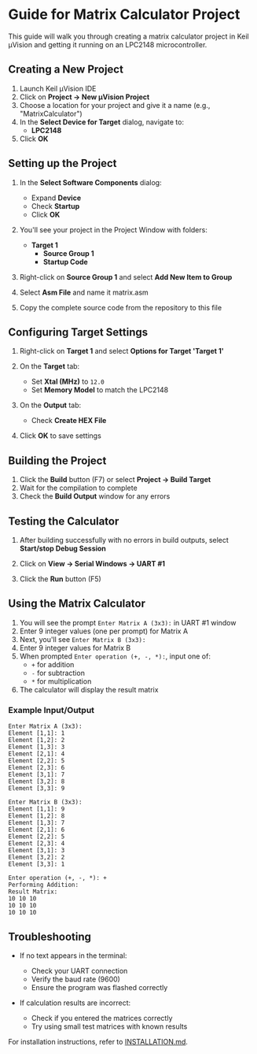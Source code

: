 # Guide for Matrix Calculator Project

This guide will walk you through creating a matrix calculator project in Keil µVision and getting it running on an LPC2148 microcontroller.

## Creating a New Project

1. Launch Keil µVision IDE
2. Click on **Project → New µVision Project**
3. Choose a location for your project and give it a name (e.g., "MatrixCalculator")
4. In the **Select Device for Target** dialog, navigate to:
   - **LPC2148**
5. Click **OK**

## Setting up the Project

1. In the **Select Software Components** dialog:
   - Expand **Device**
   - Check **Startup**
   - Click **OK**

2. You'll see your project in the Project Window with folders:
   - **Target 1**
      - **Source Group 1**
      - **Startup Code**

3. Right-click on **Source Group 1** and select **Add New Item to Group**
4. Select **Asm File** and name it matrix.asm
5. Copy the complete source code from the repository to this file

## Configuring Target Settings

1. Right-click on **Target 1** and select **Options for Target 'Target 1'**
2. On the **Target** tab:
   - Set **Xtal (MHz)** to `12.0`
   - Set **Memory Model** to match the LPC2148

3. On the **Output** tab:
   - Check **Create HEX File**

4. Click **OK** to save settings

## Building the Project

1. Click the **Build** button (F7) or select **Project → Build Target**
2. Wait for the compilation to complete
3. Check the **Build Output** window for any errors

## Testing the Calculator

1. After building successfully with no errors in build outputs, select **Start/stop Debug Session**

2. Click on **View → Serial Windows → UART #1**

3. Click the **Run** button (F5)

## Using the Matrix Calculator

1. You will see the prompt `Enter Matrix A (3x3):` in UART #1 window
2. Enter 9 integer values (one per prompt) for Matrix A
3. Next, you'll see `Enter Matrix B (3x3):`
4. Enter 9 integer values for Matrix B
5. When prompted `Enter operation (+, -, *):`, input one of:
   - `+` for addition
   - `-` for subtraction
   - `*` for multiplication
6. The calculator will display the result matrix

### Example Input/Output

```
Enter Matrix A (3x3):
Element [1,1]: 1
Element [1,2]: 2
Element [1,3]: 3
Element [2,1]: 4
Element [2,2]: 5
Element [2,3]: 6
Element [3,1]: 7
Element [3,2]: 8
Element [3,3]: 9

Enter Matrix B (3x3):
Element [1,1]: 9
Element [1,2]: 8
Element [1,3]: 7
Element [2,1]: 6
Element [2,2]: 5
Element [2,3]: 4
Element [3,1]: 3
Element [3,2]: 2
Element [3,3]: 1

Enter operation (+, -, *): +
Performing Addition:
Result Matrix:
10 10 10
10 10 10
10 10 10
```

## Troubleshooting

- If no text appears in the terminal:
  - Check your UART connection
  - Verify the baud rate (9600)
  - Ensure the program was flashed correctly

- If calculation results are incorrect:
  - Check if you entered the matrices correctly
  - Try using small test matrices with known results

For installation instructions, refer to [INSTALLATION.md](INSTALLATION.MD).
